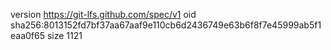 version https://git-lfs.github.com/spec/v1
oid sha256:8013152fd7bf37aa67aaf9e110cb6d2436749e63b6f8f7e45999ab5f1eaa0f65
size 1121
